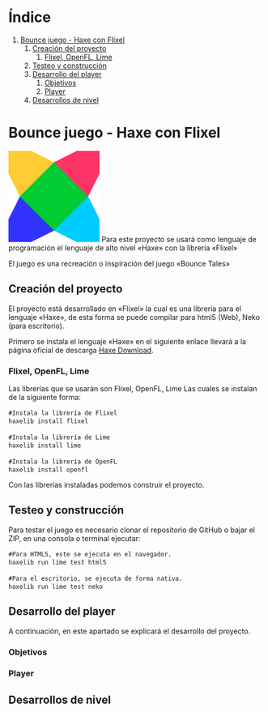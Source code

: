 
# &Iacute;ndice

1.  [Bounce juego - Haxe con Flixel](#orgcd3ceed)
    1.  [Creación del proyecto](#org0bac2a6)
        1.  [Flixel, OpenFL, Lime](#org99be5a9)
    2.  [Testeo y construcción](#org0b901c7)
    3.  [Desarrollo del player](#org6c10186)
        1.  [Objetivos](#org2bb2d16)
        2.  [Player](#org7496f81)
    4.  [Desarrollos de nivel](#org43a2dea)



<a id="orgcd3ceed"></a>

# Bounce juego - Haxe con Flixel

![img](./img/haxeflixel.png  "HaxeFlixel Icon")
Para este proyecto se usará como lenguaje de programación
el lenguaje de alto nivel &laquo;Haxe&raquo; con la librería &laquo;Flixel&raquo;

El juego es una recreación o inspiración del juego &laquo;Bounce Tales&raquo;


<a id="org0bac2a6"></a>

## Creación del proyecto

El proyecto está desarrollado en &laquo;Flixel&raquo; la cual es una librería para
el lenguaje &laquo;Haxe&raquo;, de esta forma se puede compilar para html5 (Web), Neko (para escritorio).

Primero se instala el lenguaje &laquo;Haxe&raquo; en el siguiente enlace llevará a la página oficial
de descarga [Haxe Download](https://haxe.org/download/).


<a id="org99be5a9"></a>

### Flixel, OpenFL, Lime

Las librerías que se usarán son Flixel, OpenFL, Lime
Las cuales se instalan de la siguiente forma:

    #Instala la librería de Flixel
    haxelib install flixel
    
    #Instala la librería de Lime
    haxelib install lime
    
    #Instala la librería de OpenFL
    haxelib install openfl

Con las librerías instaladas podemos construir el proyecto.


<a id="org0b901c7"></a>

## Testeo y construcción

Para testar el juego es necesario clonar el repositorio de GitHub o bajar el ZIP,
en una consola o terminal ejecutar:

    #Para HTML5, este se ejecuta en el navegador.
    haxelib run lime test html5
    
    #Para el escritorio, se ejecuta de forma nativa.
    haxelib run lime test neko


<a id="org6c10186"></a>

## Desarrollo del player

A continuación, en este apartado se explicará el desarrollo del proyecto.


<a id="org2bb2d16"></a>

### Objetivos


<a id="org7496f81"></a>

### Player


<a id="org43a2dea"></a>

## Desarrollos de nivel

